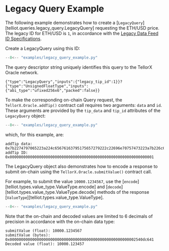 # Legacy Query Example

The following example demonstrates how to create a 
[`LegacyQuery`][telliot.queries.legacy_query.LegacyQuery]
requesting the ETH/USD price.  The legacy ID for ETH/USD is `1`, 
in accordance with the 
[Legacy Data Feed ID Specifications](https://docs.tellor.io/tellor/integration/data-ids/current-data-feeds).

Create a LegacyQuery using this ID:

```python hl_lines="3-4"
--8<-- "examples/legacy_query_example.py"
```

The query descriptor string uniquely identifies this query to the 
TellorX Oracle network.

```
{"type":"LegacyQuery","inputs":{"legacy_tip_id":1}}?{"type":"UnsignedFloatType","inputs":{"abi_type":"ufixed256x6","packed":false}}
```

To make the corresponding on-chain Query request, 
the `TellorX.Oracle.addTip()` contract call
requires two arguments: `data` and `id`.  These arguments are provided by 
the `tip_data` and `tip_id` attributes of the `LegacyQuery` object:

```python hl_lines="5 6"
--8<-- "examples/legacy_query_example.py"
```

which, for this example, are:

```
addTip data: 0x7b2274797065223a224c65676163795175657279222c22696e70757473223a7b226c65676163795f7469705f6964223a317d7d3f7b2274797065223a22556e7369676e6564466c6f617454797065222c22696e70757473223a7b226162695f74797065223a227566697865643235367836222c227061636b6564223a66616c73657d7d
addTip ID: 0x0000000000000000000000000000000000000000000000000000000000000001
```

The LegacyQuery object also demonstrates how to encode a response
to submit on-chain using the `TellorX.Oracle.submitValue()` contract call.

For example, to submit the value `10000.1234567`, use the 
[`encode`][telliot.types.value_type.ValueType.encode] and 
[`decode`][telliot.types.value_type.ValueType.decode] methods of the response
[`ValueType`][telliot.types.value_type.ValueType].

```python hl_lines="8-15"
--8<-- "examples/legacy_query_example.py"
```

Note that the on-chain and decoded values are limited to 
6 decimals of precision in accordance with the on-chain data type:

```
submitValue (float): 10000.1234567
submitValue (bytes): 0x00000000000000000000000000000000000000000000000000000002540dc641
Decoded value (float): 10000.123457
```
